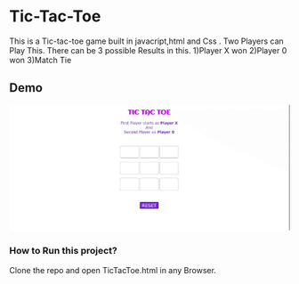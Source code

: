 # Tic-Tac-Toe
This is a Tic-tac-toe game built in javacript,html and Css .
Two Players can Play This.
There can be 3 possible Results in this.
1)Player X won
2)Player 0 won
3)Match Tie

## Demo
![](tic.gif)


### How to Run this project?
Clone the repo and open TicTacToe.html in any Browser.
